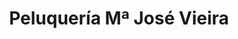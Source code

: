 ---
title: "Peluquería Mª José Vieira"
url: /torrent/peluqueria-ma-jose-vieira/
shop: peluquería
---